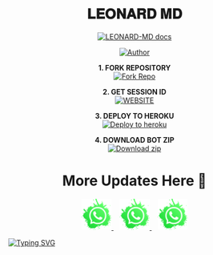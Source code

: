 <h1 align="center"> 𝐋𝐄𝐎𝐍𝐀𝐑𝐃 𝐌𝐃 </h1>

<p align="center">
  <a href="https://github.com/leonard1tech/LEONARD-MD">
    <img alt="LEONARD-MD docs" height="350" src="https://files.catbox.moe/idioc5.jpg">
  </a>
</p>
    
</a>
</p>
<p align="center">
<a href="https://github.com/leonard1tech"><img title="Author" src="https://img.shields.io/badge/LEONARD-MD-darkgreen?style=for-the-badge&logo=Github"></a>
<p/>

<p align="center">
    <strong>1. FORK REPOSITORY</strong>
  <br>
    <a href="https://github.com/leonard1tech/LEONARD-MD/fork" target="_blank">
        <img alt="Fork Repo" src="https://img.shields.io/badge/Fork%20Repo-100000?style=for-the-badge&logo=scan&logoColor=white&labelColor=darkblue&color=darkblue"/>
    </a>
</p>

<p align="center">
    <strong>2. GET SESSION ID</strong>
    <br>
    <a href="https://leonard-session-091.onrender.com/" target="_blank">
        <img alt="WEBSITE" src="https://img.shields.io/badge/Pair-100000?style=for-the-badge&logo=scan&logoColor=white&labelColor=darkred&color=darkred"/>
    </a>
</p>

<p align="center">
    <strong>3. DEPLOY TO HEROKU</strong>
    <br>
    <a href="https://dashboard.heroku.com/new?template=https://github.com/leonard1tech/LEONARD-MD#main" target="_blank">
        <img alt="Deploy to heroku" src="https://img.shields.io/badge/Deploy-100000?style=for-the-badge&logo=scan&logoColor=white&labelColor=purple&color=purple"/>
    </a>
</p>

<p align="center">
    <strong>4. DOWNLOAD BOT ZIP</strong>
    <br>
    <a href="https://codeload.github.com/leonard1tech/LEONARD-MD/zip/refs/heads/main" target="_blank">
        <img alt="Download zip" src="https://img.shields.io/badge/Download-100000?style=for-the-badge&logo=scan&logoColor=white&labelColor=darkorange&color=darkorange"/>
    </a>
</p>



<h1 align="center"> More Updates Here 🤝 </h1>
<p align="center">
  <a href="https://wa.me/255757103671">
    <img src="https://raw.githubusercontent.com/shizothetechie/database/main/icon/WhatsApp.png" width="12%" alt="WhatsApp DM" />
  </a>
  &nbsp;&nbsp;
  <a href="https://whatsapp.com/channel/0029VbBAqgd4inooNwRQ4K0J">
    <img src="https://raw.githubusercontent.com/shizothetechie/database/main/icon/WhatsApp.png" width="12%" alt="WhatsApp Channel" />
  </a>
  &nbsp;&nbsp;
  <a href="https://hoo.be/leonardtech">
    <img src="https://raw.githubusercontent.com/shizothetechie/database/main/icon/WhatsApp.png"width="12%" alt="WhatsApp Group" />
  </a>
</p>



[![Typing SVG](https://readme-typing-svg.herokuapp.com?font=Rockstar-ExtraBold&size=30&pause=1000&color=FFA500&center=true&vCenter=true&width=815&height=60&lines=▭+▬+▭+▬+▭+▬+▭+▬+▭+▬+▭)](https://git.io/typing-svg)



